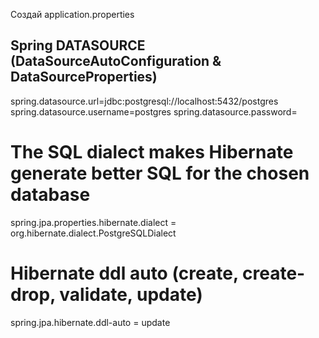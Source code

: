 Создай application.properties

## Spring DATASOURCE (DataSourceAutoConfiguration & DataSourceProperties)
spring.datasource.url=jdbc:postgresql://localhost:5432/postgres
spring.datasource.username=postgres
spring.datasource.password=

# The SQL dialect makes Hibernate generate better SQL for the chosen database
spring.jpa.properties.hibernate.dialect = org.hibernate.dialect.PostgreSQLDialect

# Hibernate ddl auto (create, create-drop, validate, update)
spring.jpa.hibernate.ddl-auto = update